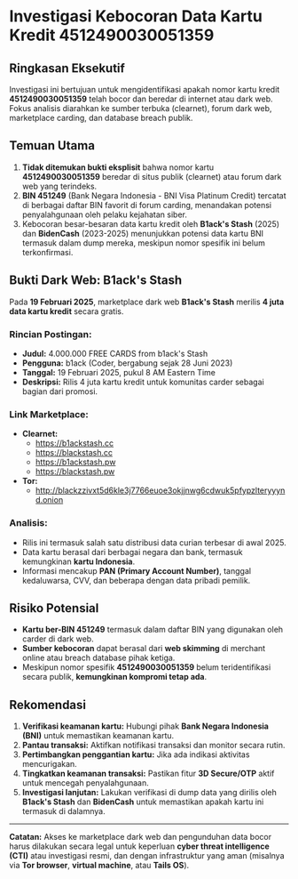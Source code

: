 # Investigasi Kebocoran Data Kartu Kredit 4512490030051359

## Ringkasan Eksekutif
Investigasi ini bertujuan untuk mengidentifikasi apakah nomor kartu kredit **4512490030051359** telah bocor dan beredar di internet atau dark web. Fokus analisis diarahkan ke sumber terbuka (clearnet), forum dark web, marketplace carding, dan database breach publik.

## Temuan Utama
1. **Tidak ditemukan bukti eksplisit** bahwa nomor kartu **4512490030051359** beredar di situs publik (clearnet) atau forum dark web yang terindeks.
2. **BIN 451249** (Bank Negara Indonesia - BNI Visa Platinum Credit) tercatat di berbagai daftar BIN favorit di forum carding, menandakan potensi penyalahgunaan oleh pelaku kejahatan siber.
3. Kebocoran besar-besaran data kartu kredit oleh **B1ack's Stash** (2025) dan **BidenCash** (2023-2025) menunjukkan potensi data kartu BNI termasuk dalam dump mereka, meskipun nomor spesifik ini belum terkonfirmasi.

## Bukti Dark Web: B1ack's Stash
Pada **19 Februari 2025**, marketplace dark web **B1ack's Stash** merilis **4 juta data kartu kredit** secara gratis.

### Rincian Postingan:
- **Judul:** 4.000.000 FREE CARDS from b1ack's Stash
- **Pengguna:** b1ack (Coder, bergabung sejak 28 Juni 2023)
- **Tanggal:** 19 Februari 2025, pukul 8 AM Eastern Time
- **Deskripsi:** Rilis 4 juta kartu kredit untuk komunitas carder sebagai bagian dari promosi.

### Link Marketplace:
- **Clearnet:**
  - https://b1ackstash.cc
  - https://blackstash.cc
  - https://b1ackstash.pw
  - https://blackstash.pw
- **Tor:**
  - http://blackzzivxt5d6kle3j7766euoe3okjjnwg6cdwuk5pfypzlteryyynd.onion

### Analisis:
- Rilis ini termasuk salah satu distribusi data curian terbesar di awal 2025.
- Data kartu berasal dari berbagai negara dan bank, termasuk kemungkinan **kartu Indonesia**.
- Informasi mencakup **PAN (Primary Account Number)**, tanggal kedaluwarsa, CVV, dan beberapa dengan data pribadi pemilik.

## Risiko Potensial
- **Kartu ber-BIN 451249** termasuk dalam daftar BIN yang digunakan oleh carder di dark web.
- **Sumber kebocoran** dapat berasal dari **web skimming** di merchant online atau breach database pihak ketiga.
- Meskipun nomor spesifik **4512490030051359** belum teridentifikasi secara publik, **kemungkinan kompromi tetap ada**.

## Rekomendasi
1. **Verifikasi keamanan kartu:** Hubungi pihak **Bank Negara Indonesia (BNI)** untuk memastikan keamanan kartu.
2. **Pantau transaksi:** Aktifkan notifikasi transaksi dan monitor secara rutin.
3. **Pertimbangkan penggantian kartu:** Jika ada indikasi aktivitas mencurigakan.
4. **Tingkatkan keamanan transaksi:** Pastikan fitur **3D Secure/OTP** aktif untuk mencegah penyalahgunaan.
5. **Investigasi lanjutan:** Lakukan verifikasi di dump data yang dirilis oleh **B1ack's Stash** dan **BidenCash** untuk memastikan apakah kartu ini termasuk di dalamnya.

---

**Catatan:** Akses ke marketplace dark web dan pengunduhan data bocor harus dilakukan secara legal untuk keperluan **cyber threat intelligence (CTI)** atau investigasi resmi, dan dengan infrastruktur yang aman (misalnya via **Tor browser**, **virtual machine**, atau **Tails OS**).

